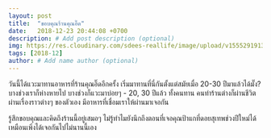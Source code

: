 ```yaml
---
layout: post
title:  "ขอบคุณร้านคุณอิ๊ด"
date:   2018-12-23 20:44:08 +0700
description: # Add post description (optional)
img: https://res.cloudinary.com/sdees-reallife/image/upload/v1555291913/Screenshot_from_2018-12-24_20-36-33.png # Add image post (optional)
tags: [2018-12]
author: # Add name author (optional)
---
```

วันนี้ได้แวะมาทานอาหารที่ร้านคุณอิ๊ดอีกครั้ง เริ่มมาทานที่นี่กันตั้งแต่สมัยเมื่อ 20-30 ปีมาแล้วได้มั๊ง? บางช่วงเราก็ห่างหายไป บางช่วงก็แวะมาบ่อยๆ - 20, 30 ปีแล้ว ทั้งคนทาน คนทำร้านต่างก็ผ่านชีวิต ผ่านเรื่องราวต่างๆ ของตัวเอง มีอาหารที่เชื่อมเราให้ผ่านมาเจอกัน

รู้สึกขอบคุณและคิดถึงร้านนี้อยู่เสมอๆ ไม่รู้ทำไมยังนึกถึงตอนที่เจอคุณป้าแกที่ดอยสุเทพช่วงปีใหม่ได้เหมือนเพิ่งได้เจอกันไปไม่นานนี้เอง
